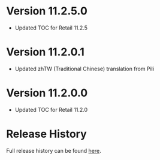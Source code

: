 # Version 11.2.5.0

- Updated TOC for Retail 11.2.5

# Version 11.2.0.1

- Updated zhTW (Traditional Chinese) translation from Pili

# Version 11.2.0.0

- Updated TOC for Retail 11.2.0

# Release History

Full release history can be found [here](https://github.com/kstange/MerchantPlus/wiki/Release-Notes).

